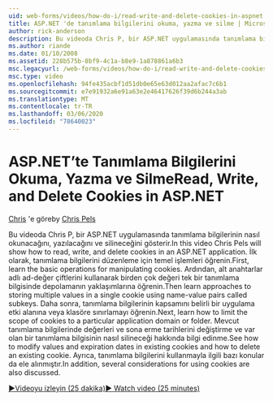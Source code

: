 ```yaml
---
uid: web-forms/videos/how-do-i/read-write-and-delete-cookies-in-aspnet
title: ASP.NET 'de tanımlama bilgilerini okuma, yazma ve silme | Microsoft Docs
author: rick-anderson
description: Bu videoda Chris P, bir ASP.NET uygulamasında tanımlama bilgilerinin nasıl okunacağını, yazılacağını ve silineceğini gösterir. İlk olarak, cooki işlemek için temel işlemleri öğrenin...
ms.author: riande
ms.date: 01/10/2008
ms.assetid: 228b575b-8bf9-4c1a-b8e9-1a878861a6b3
msc.legacyurl: /web-forms/videos/how-do-i/read-write-and-delete-cookies-in-aspnet
msc.type: video
ms.openlocfilehash: 94fe435acbf1d51db0e65e63d012aa2afac7c6b1
ms.sourcegitcommit: e7e91932a6e91a63e2e46417626f39d6b244a3ab
ms.translationtype: MT
ms.contentlocale: tr-TR
ms.lasthandoff: 03/06/2020
ms.locfileid: "78640023"
---
```

# <a name="read-write-and-delete-cookies-in-aspnet"></a><span data-ttu-id="7f773-104">ASP.NET’te Tanımlama Bilgilerini Okuma, Yazma ve Silme</span><span class="sxs-lookup"><span data-stu-id="7f773-104">Read, Write, and Delete Cookies in ASP.NET</span></span>

<span data-ttu-id="7f773-105">[Chris](https://twitter.com/chrispels) 'e göre</span><span class="sxs-lookup"><span data-stu-id="7f773-105">by [Chris Pels](https://twitter.com/chrispels)</span></span>

<span data-ttu-id="7f773-106">Bu videoda Chris P, bir ASP.NET uygulamasında tanımlama bilgilerinin nasıl okunacağını, yazılacağını ve silineceğini gösterir.</span><span class="sxs-lookup"><span data-stu-id="7f773-106">In this video Chris Pels will show how to read, write, and delete cookies in an ASP.NET application.</span></span> <span data-ttu-id="7f773-107">İlk olarak, tanımlama bilgilerini düzenleme için temel işlemleri öğrenin.</span><span class="sxs-lookup"><span data-stu-id="7f773-107">First, learn the basic operations for manipulating cookies.</span></span> <span data-ttu-id="7f773-108">Ardından, alt anahtarlar adlı ad-değer çiftlerini kullanarak birden çok değeri tek bir tanımlama bilgisinde depolamanın yaklaşımlarına öğrenin.</span><span class="sxs-lookup"><span data-stu-id="7f773-108">Then learn approaches to storing multiple values in a single cookie using name-value pairs called subkeys.</span></span> <span data-ttu-id="7f773-109">Daha sonra, tanımlama bilgilerinin kapsamını belirli bir uygulama etki alanına veya klasöre sınırlamayı öğrenin.</span><span class="sxs-lookup"><span data-stu-id="7f773-109">Next, learn how to limit the scope of cookies to a particular application domain or folder.</span></span> <span data-ttu-id="7f773-110">Mevcut tanımlama bilgilerinde değerleri ve sona erme tarihlerini değiştirme ve var olan bir tanımlama bilgisinin nasıl silineceği hakkında bilgi edinme.</span><span class="sxs-lookup"><span data-stu-id="7f773-110">See how to modify values and expiration dates in existing cookies and how to delete an existing cookie.</span></span> <span data-ttu-id="7f773-111">Ayrıca, tanımlama bilgilerini kullanmayla ilgili bazı konular da ele alınmıştır.</span><span class="sxs-lookup"><span data-stu-id="7f773-111">In addition, several considerations for using cookies are also discussed.</span></span>

[<span data-ttu-id="7f773-112">&#9654;Videoyu izleyin (25 dakika)</span><span class="sxs-lookup"><span data-stu-id="7f773-112">&#9654; Watch video (25 minutes)</span></span>](https://channel9.msdn.com/Blogs/ASP-NET-Site-Videos/read-write-and-delete-cookies-in-aspnet)
